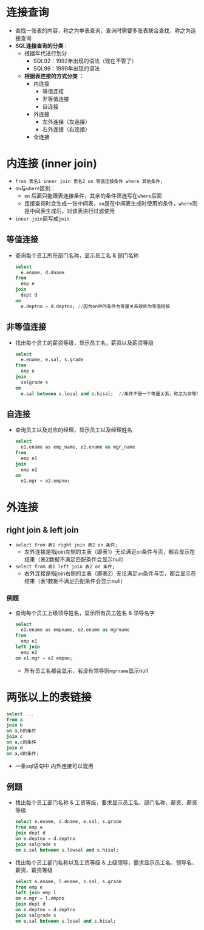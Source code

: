 # 连接查询
* 查找一张表的内容，称之为单表查询，查询时需要多张表联合查找，称之为连接查询
* **SQL连接查询的分类** : 
  * 根据年代进行划分
    * SQL92：1992年出现的语法（现在不管了）
    * SQL99：1999年出现的语法
  * **根据表连接的方式分类** ：
    * 内连接
      * 等值连接
      * 非等值连接
      * 自连接
    * 外连接
      * 左外连接（左连接）
      * 右外连接（右连接）
    * 全连接

# 内连接 (inner join)
* `from 表名1 inner join 表名2 on 等值连接条件 where 其他条件;`
* `on`与`where`区别：
  * `on` 后面只能跟表连接条件，其余的条件筛选写在`where`后面
  * 连接查询时会生成一张中间表，`on`是在中间表生成时使用的条件，`where`则是中间表生成后，对该表进行过滤使用
* `inner join`简写成`join`

## 等值连接
* 查询每个员工所在部门名称，显示员工名 & 部门名称

  ```sql
  select 
    e.ename, d.dname
  from 
    emp e 
  join 
    dept d
  on 
    e.deptno = d.deptno; //因为on中的条件为等量关系故称为等值链接
  ```

## 非等值连接
* 找出每个员工的薪资等级，显示员工名，薪资以及薪资等级
  ```sql
  select 
    e.ename, e.sal, s.grade
  from
    emp e
  join
    salgrade s
  on
    e.sal between s.losal and s.hisal;  //条件不是一个等量关系，称之为非等值链接
  ```

## 自连接
* 查询员工以及对应的经理，显示员工以及经理姓名
  ```sql
  select 
    e1.ename as emp_name, e2.ename as mgr_name
  from
    emp e1
  join
    emp e2
  on
    e1.mgr = e2.empno;
  ```

# 外连接
## right join & left join
* `select from 表1 right join 表2 on 条件;`
  * 左外连接是指join左侧的主表（即表1）无论满足`on`条件与否，都会显示在结果（表2数据不满足匹配条件会显示null）
* `select from 表1 left join 表2 on 条件;`
  * 右外连接是指join右侧的主表（即表2）无论满足`on`条件与否，都会显示在结果（表1数据不满足匹配条件会显示null）

### 例题
* 查询每个员工上级领导姓名，显示所有员工姓名 & 领导名字
  ```sql
  select 
    e1.ename as empname, e2.ename as mgrname
  from
    emp e1
  left join
    emp e2
  on e1.mgr = e2.empno;
  ```
  * 所有员工名都会显示，若没有领导则`mgrname`显示null

# 两张以上的表链接
```sql
select ...
from a
join b
on a,b的条件
join c
on a,c的条件
join d
on a,d的条件;
```
* 一条sql语句中 内外连接可以混用

## 例题
* 找出每个员工部门名称 & 工资等级，要求显示员工名、部门名称、薪资、薪资等级
  ```sql
  select e.ename, d.dname, e.sal, s.grade
  from emp e
  join dept d
  on e.deptno = d.deptno
  join salgrade s
  on e.sal between s.lowsal and s.hisal;
  ```
* 找出每个员工部门名称以及工资等级 & 上级领导，要求显示员工名、领导名、薪资、薪资等级
  ```sql
  select e.ename, l.ename, s.sal, s.grade
  from emp e
  left join emp l
  on e.mgr = l.empno
  join dept d
  on e.deptno = d.deptno
  join salgrade s
  on e.sal between s.losal and s.hisal;
  ```






